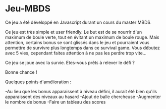 # Jeu-MBDS

Ce jeu a été développé en Javascript durant un cours du master MBDS.

Ce jeu est très simple et user friendly.
Le but est de se nourrir d'un maximum de boule verte, tout en évitant un maximum de boule rouge.
Mais attention, certains bonus se sont glissés dans le jeu et pourraient vous permettre de survivre plus longtemps
dans ce survival game. Vous débutez avec 5 vies, cependant faites attention à ne pas les perdre trop vite...

Ce jeu se joue avec la survie. Etes-vous prêts à relever le défi ?

Bonne chance !


Quelques points d'amélioration :

-Au lieu que les bonus apparaissent à niveau défini, il aurait été bien qu'ils apparaissent des niveaux au hasard
-Ajout de balle chercheuse
-Augmenter le nombre de bonus
-Faire un tableau des scores
